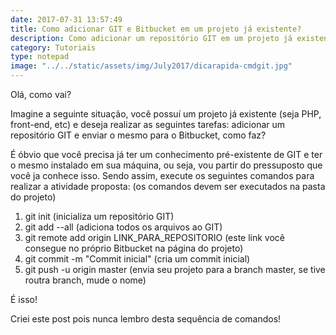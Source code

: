 ```yaml
---
date: 2017-07-31 13:57:49
title: Como adicionar GIT e Bitbucket em um projeto já existente?
description: Como adicionar um repositório GIT em um projeto já existente.
category: Tutoriais
type: notepad
image: "../../static/assets/img/July2017/dicarapida-cmdgit.jpg"
---
```


Olá, como vai?

Imagine a seguinte situação, você possuí um projeto já existente (seja PHP, front-end, etc) e deseja realizar as seguintes tarefas: adicionar um repositório GIT e enviar o mesmo para o Bitbucket, como faz?

É óbvio que você precisa já ter um conhecimento pré-existente de GIT e ter o mesmo instalado em sua máquina, ou seja, vou partir do pressuposto que você ja conhece isso. Sendo assim, execute os seguintes comandos para realizar a atividade proposta: (os comandos devem ser executados na pasta do projeto)

1.  git init (inicializa um repositório GIT)
2.  git add --all (adiciona todos os arquivos ao GIT)
3.  git remote add origin LINK_PARA_REPOSITORIO (este link você consegue no próprio Bitbucket na página do projeto)
4.  git commit -m "Commit inicial" (cria um commit inicial)
5.  git push -u origin master (envia seu projeto para a branch master, se tive routra branch, mude o nome)

É isso!

Criei este post pois nunca lembro desta sequência de comandos!
